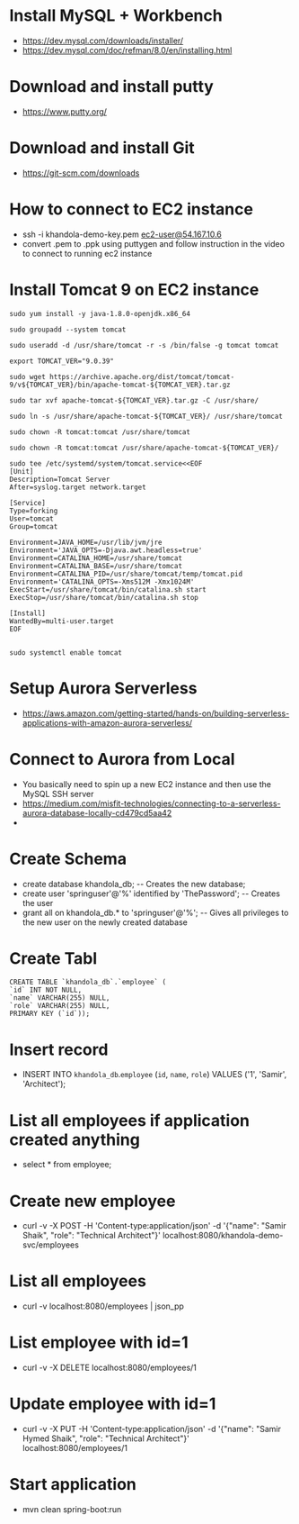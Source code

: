 # Install MySQL + Workbench
- https://dev.mysql.com/downloads/installer/
- https://dev.mysql.com/doc/refman/8.0/en/installing.html

# Download and install putty
- https://www.putty.org/

# Download and install Git
- https://git-scm.com/downloads

# How to connect to EC2 instance
- ssh -i khandola-demo-key.pem ec2-user@54.167.10.6
- convert .pem to .ppk using puttygen and follow instruction in the video to connect to running ec2 instance

# Install Tomcat 9 on EC2 instance
```
sudo yum install -y java-1.8.0-openjdk.x86_64

sudo groupadd --system tomcat

sudo useradd -d /usr/share/tomcat -r -s /bin/false -g tomcat tomcat

export TOMCAT_VER="9.0.39"

sudo wget https://archive.apache.org/dist/tomcat/tomcat-9/v${TOMCAT_VER}/bin/apache-tomcat-${TOMCAT_VER}.tar.gz

sudo tar xvf apache-tomcat-${TOMCAT_VER}.tar.gz -C /usr/share/

sudo ln -s /usr/share/apache-tomcat-${TOMCAT_VER}/ /usr/share/tomcat

sudo chown -R tomcat:tomcat /usr/share/tomcat

sudo chown -R tomcat:tomcat /usr/share/apache-tomcat-${TOMCAT_VER}/ 

sudo tee /etc/systemd/system/tomcat.service<<EOF
[Unit]
Description=Tomcat Server
After=syslog.target network.target

[Service]
Type=forking
User=tomcat
Group=tomcat

Environment=JAVA_HOME=/usr/lib/jvm/jre
Environment='JAVA_OPTS=-Djava.awt.headless=true'
Environment=CATALINA_HOME=/usr/share/tomcat
Environment=CATALINA_BASE=/usr/share/tomcat
Environment=CATALINA_PID=/usr/share/tomcat/temp/tomcat.pid
Environment='CATALINA_OPTS=-Xms512M -Xmx1024M'
ExecStart=/usr/share/tomcat/bin/catalina.sh start
ExecStop=/usr/share/tomcat/bin/catalina.sh stop

[Install]
WantedBy=multi-user.target
EOF


sudo systemctl enable tomcat
```
# Setup Aurora Serverless
- https://aws.amazon.com/getting-started/hands-on/building-serverless-applications-with-amazon-aurora-serverless/

# Connect to Aurora from Local
- You basically need to spin up a new EC2 instance and then use the MySQL SSH server
- https://medium.com/misfit-technologies/connecting-to-a-serverless-aurora-database-locally-cd479cd5aa42
- 
# Create Schema
- create database khandola_db; -- Creates the new database;
- create user 'springuser'@'%' identified by 'ThePassword'; -- Creates the user
- grant all on khandola_db.* to 'springuser'@'%'; -- Gives all privileges to the new user on the newly created database

# Create Tabl
```
CREATE TABLE `khandola_db`.`employee` (
`id` INT NOT NULL,
`name` VARCHAR(255) NULL,
`role` VARCHAR(255) NULL,
PRIMARY KEY (`id`));
```
# Insert record
- INSERT INTO `khandola_db`.`employee` (`id`, `name`, `role`) VALUES ('1', 'Samir', 'Architect');

# List all employees if application created anything
- select * from employee;

# Create new employee
- curl -v -X POST -H 'Content-type:application/json' -d '{"name": "Samir Shaik", "role": "Technical Architect"}' localhost:8080/khandola-demo-svc/employees

# List all employees
- curl -v localhost:8080/employees | json_pp

# List employee with id=1
- curl -v -X DELETE localhost:8080/employees/1

# Update employee with id=1
- curl -v -X PUT -H 'Content-type:application/json' -d '{"name": "Samir Hymed Shaik", "role": "Technical Architect"}' localhost:8080/employees/1

# Start application
- mvn clean spring-boot:run
